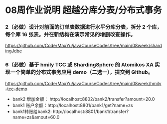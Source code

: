 # 08周作业说明 超越分库分表/分布式事务

### 2（必做）设计对前面的订单表数据进行水平分库分表，拆分 2 个库，每个库 16 张表。并在新结构在演示常见的增删改查操作。
https://github.com/CoderMaxYu/javaCourseCodes/tree/main/08week/shardingJdbc

### 6（必做）基于 hmily TCC 或 ShardingSphere 的 Atomikos XA 实现一个简单的分布式事务应用 demo（二选一），提交到 Github。
https://github.com/CoderMaxYu/javaCourseCodes/tree/main/08week/hmily-tcc-demo

- bank2 增加金额： http://localhost:8802/bank2/transfer?amount=20.0
- bank1 账户余额：http://localhost:8801/bank1/get?name=zs
- bank1转账给bank2: http://localhost:8801/bank1/transfer?name=zs&amout=60.0



